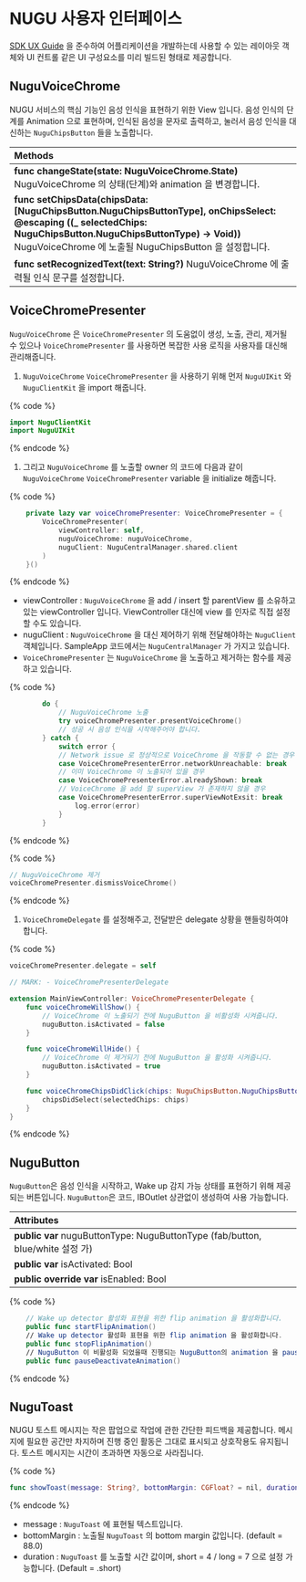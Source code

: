 # NUGU 사용자 인터페이스

[SDK UX Guide](../../sdk-design-guide/voice-chrome.md) 을 준수하여 어플리케이션을 개발하는데 사용할 수 있는 레이아웃 객체와 UI 컨트롤 같은 UI 구성요소를 미리 빌드된 형태로 제공합니다.

## NuguVoiceChrome

NUGU 서비스의 핵심 기능인 음성 인식을 표현하기 위한 View 입니다. 음성 인식의 단계를 Animation 으로 표현하며, 인식된 음성을 문자로 출력하고, 눌러서 음성 인식을 대신하는 `NuguChipsButton` 들을 노출합니다.

| Methods |
| :--- |
| **func changeState(state: NuguVoiceChrome.State)** NuguVoiceChrome 의 상태(단계)와 animation 을 변경합니다. |
| **func setChipsData(chipsData: [NuguChipsButton.NuguChipsButtonType], onChipsSelect: @escaping ((_ selectedChips: NuguChipsButton.NuguChipsButtonType) -&gt; Void))** NuguVoiceChrome 에 노출될 NuguChipsButton 을 설정합니다. |
| **func setRecognizedText(text: String?\)** NuguVoiceChrome 에 출력될 인식 문구를 설정합니다. |

## VoiceChromePresenter

`NuguVoiceChrome` 은 `VoiceChromePresenter` 의 도움없이 생성, 노출, 관리, 제거될 수 있으나 `VoiceChromePresenter` 를 사용하면 복잡한 사용 로직을 사용자를 대신해 관리해줍니다.

1. `NuguVoiceChrome` `VoiceChromePresenter` 을 사용하기 위해 먼저 `NuguUIKit` 와 `NuguClientKit` 을 import 해줍니다.

{% code %}
```swift
import NuguClientKit
import NuguUIKit
```
{% endcode %}

1. 그리고 `NuguVoiceChrome` 를 노출할 owner 의 코드에 다음과 같이 `NuguVoiceChrome` `VoiceChromePresenter` variable 을 initialize 해줍니다.

{% code %}
```swift
    private lazy var voiceChromePresenter: VoiceChromePresenter = {
        VoiceChromePresenter(
            viewController: self,
            nuguVoiceChrome: nuguVoiceChrome,
            nuguClient: NuguCentralManager.shared.client
        )
    }()
```
{% endcode %}

* viewController : `NuguVoiceChrome` 을 add / insert 할 parentView 를 소유하고 있는 viewController 입니다. ViewController 대신에 view 를 인자로 직접 설정할 수도 있습니다.
* nuguClient : `NuguVoiceChrome` 을 대신 제어하기 위해 전달해야하는 `NuguClient` 객체입니다. SampleApp 코드에서는 `NuguCentralManager` 가 가지고 있습니다.
* `VoiceChromePresenter` 는 `NuguVoiceChrome` 을 노출하고 제거하는 함수를 제공하고 있습니다.

{% code %}
```swift
        do {
            // NuguVoiceChrome 노출
            try voiceChromePresenter.presentVoiceChrome()
            // 성공 시 음성 인식을 시작해주어야 합니다.
        } catch {
            switch error {
            // Network issue 로 정상적으로 VoiceChrome 을 작동할 수 없는 경우
            case VoiceChromePresenterError.networkUnreachable: break
            // 이미 VoiceChrome 이 노출되어 있을 경우
            case VoiceChromePresenterError.alreadyShown: break
            // VoiceChrome 을 add 할 superView 가 존재하지 않을 경우
            case VoiceChromePresenterError.superViewNotExsit: break
                log.error(error)
            }
        }
```
{% endcode %}

{% code %}
```swift
// NuguVoiceChrome 제거
voiceChromePresenter.dismissVoiceChrome()
```
{% endcode %}

1. `VoiceChromeDelegate` 를 설정해주고, 전달받은 delegate 상황을 핸들링하여야 합니다.

{% code %}
```swift
voiceChromePresenter.delegate = self

// MARK: - VoiceChromePresenterDelegate

extension MainViewController: VoiceChromePresenterDelegate {
    func voiceChromeWillShow() {
        // VoiceChrome 이 노출되기 전에 NuguButton 을 비활성화 시켜줍니다. 
        nuguButton.isActivated = false
    }

    func voiceChromeWillHide() {
        // VoiceChrome 이 제거되기 전에 NuguButton 을 활성화 시켜줍니다. 
        nuguButton.isActivated = true
    }

    func voiceChromeChipsDidClick(chips: NuguChipsButton.NuguChipsButtonType) {
        chipsDidSelect(selectedChips: chips)
    }
}
```
{% endcode %}

## NuguButton

`NuguButton`은 음성 인식을 시작하고, Wake up 감지 가능 상태를 표현하기 위해 제공되는 버튼입니다. `NuguButton`은 코드, IBOutlet 상관없이 생성하여 사용 가능합니다.

| **Attributes** |
| :--- |
| **public** **var** nuguButtonType: NuguButtonType \(fab/button, blue/white 설정 가\) |
| **public** **var** isActivated: Bool |
| **public** **override** **var** isEnabled: Bool |

{% code %}
```swift
    // Wake up detector 활성화 표현을 위한 flip animation 을 활성화합니다.
    public func startFlipAnimation() 
    // Wake up detector 활성화 표현을 위한 flip animation 을 활성화합니다.
    public func stopFlipAnimation() 
    // NuguButton 이 비활성화 되었을때 진행되는 NuguButton의 animation 을 pause 시킵니다.
    public func pauseDeactivateAnimation()
```
{% endcode %}

## NuguToast

NUGU 토스트 메시지는 작은 팝업으로 작업에 관한 간단한 피드백을 제공합니다. 메시지에 필요한 공간만 차지하며 진행 중인 활동은 그대로 표시되고 상호작용도 유지됩니다. 토스트 메시지는 시간이 초과하면 자동으로 사라집니다.

{% code %}
```swift
func showToast(message: String?, bottomMargin: CGFloat? = nil, duration: Duration = .short)
```
{% endcode %}

* message : `NuguToast` 에 표현될 텍스트입니다.
* bottomMargin : 노출될 `NuguToast` 의 bottom margin 값입니다. \(default = 88.0\)
* duration : `NuguToast` 를 노출할 시간 값이며, short = 4 / long = 7 으로 설정 가능합니다. \(Default = .short\)

